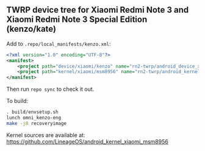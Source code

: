## TWRP device tree for Xiaomi Redmi Note 3 and Xiaomi Redmi Note 3 Special Edition (kenzo/kate)

Add to `.repo/local_manifests/kenzo.xml`:

```xml
<?xml version="1.0" encoding="UTF-8"?>
<manifest>
	<project path="device/xiaomi/kenzo" name="rn2-twrp/android_device_xiaomi_kenzo" remote="github" revision="android-8.0" />
	<project path="kernel/xiaomi/msm8956" name="rn2-twrp/android_kernel_xiaomi_msm8956" remote="github" revision="oreo" />
</manifest>
```

Then run `repo sync` to check it out.

To build:

```sh
. build/envsetup.sh
lunch omni_kenzo-eng
make -j8 recoveryimage
```

Kernel sources are available at: https://github.com/LineageOS/android_kernel_xiaomi_msm8956
